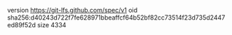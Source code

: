 version https://git-lfs.github.com/spec/v1
oid sha256:d40243d722f7fe628971bbeaffcf64b52bf82cc73514f23d735d2447ed89f52d
size 4334
